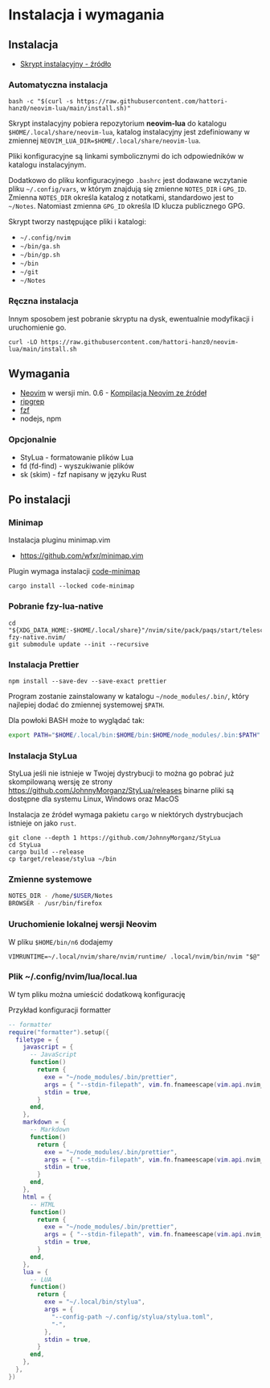 # Instalacja i wymagania

## Instalacja

- [Skrypt instalacyjny - źródło](https://raw.githubusercontent.com/hattori-hanz0/neovim-lua/main/install.sh)

### Automatyczna instalacja

```shell
bash -c "$(curl -s https://raw.githubusercontent.com/hattori-hanz0/neovim-lua/main/install.sh)"
```

Skrypt instalacyjny pobiera repozytorium **neovim-lua** do katalogu `$HOME/.local/share/neovim-lua`,
katalog instalacyjny jest zdefiniowany w zmiennej `NEOVIM_LUA_DIR=$HOME/.local/share/neovim-lua`.

Pliki konfiguracyjne są linkami symbolicznymi do ich odpowiedników w katalogu
instalacyjnym.

Dodatkowo do pliku konfiguracyjnego `.bashrc` jest dodawane wczytanie pliku
`~/.config/vars`, w którym znajdują się zmienne `NOTES_DIR` i `GPG_ID`. Zmienna
`NOTES_DIR` określa katalog z notatkami, standardowo jest to `~/Notes`.
Natomiast zmienna `GPG_ID` określa ID klucza publicznego GPG.

Skrypt tworzy następujące pliki i katalogi:

- `~/.config/nvim`
- `~/bin/ga.sh`
- `~/bin/gp.sh`
- `~/bin`
- `~/git`
- `~/Notes`

### Ręczna instalacja

Innym sposobem jest pobranie skryptu na dysk, ewentualnie modyfikacji i uruchomienie go.

```shell
curl -LO https://raw.githubusercontent.com/hattori-hanz0/neovim-lua/main/install.sh
```

## Wymagania

- [Neovim](https://github.com/neovim/neovim) w wersji min. 0.6 - [Kompilacja Neovim ze źródeł](Kompilacja-ze-źródeł.md)
- [ripgrep](https://github.com/BurntSushi/ripgrep)
- [fzf](https://github.com/junegunn/fzf)
- nodejs, npm

### Opcjonalnie

- StyLua - formatowanie plików Lua
- fd (fd-find) - wyszukiwanie plików
- sk (skim) - fzf napisany w języku Rust

## Po instalacji

### Minimap

Instalacja pluginu minimap.vim

- https://github.com/wfxr/minimap.vim

Plugin wymaga instalacji [code-minimap](https://github.com/wfxr/code-minimap)

```shell
cargo install --locked code-minimap
```

### Pobranie fzy-lua-native

```shell
cd "${XDG_DATA_HOME:-$HOME/.local/share}"/nvim/site/pack/paqs/start/telescope-fzy-native.nvim/
git submodule update --init --recursive
```

### Instalacja Prettier

```shell
npm install --save-dev --save-exact prettier
```

Program zostanie zainstalowany w katalogu `~/node_modules/.bin/`, który
najlepiej dodać do zmiennej systemowej `$PATH`.

Dla powłoki BASH może to wyglądać tak:

```sh
export PATH="$HOME/.local/bin:$HOME/bin:$HOME/node_modules/.bin:$PATH"
```

### Instalacja StyLua

StyLua jeśli nie istnieje w Twojej dystrybucji to można go pobrać już
skompilowaną wersję ze strony https://github.com/JohnnyMorganz/StyLua/releases
binarne pliki są dostępne dla systemu Linux, Windows oraz MacOS

Instalacja ze źródeł wymaga pakietu `cargo` w niektórych dystrybucjach istnieje
on jako `rust`.

```shell
git clone --depth 1 https://github.com/JohnnyMorganz/StyLua
cd StyLua
cargo build --release
cp target/release/stylua ~/bin
```

### Zmienne systemowe

```bash
NOTES_DIR - /home/$USER/Notes
BROWSER - /usr/bin/firefox
```

### Uruchomienie lokalnej wersji Neovim

W pliku `$HOME/bin/n6` dodajemy

```shell
VIMRUNTIME=~/.local/nvim/share/nvim/runtime/ .local/nvim/bin/nvim "$@"
```

### Plik ~/.config/nvim/lua/local.lua

W tym pliku można umieścić dodatkową konfigurację

Przykład konfiguracji formatter

```lua
-- formatter
require("formatter").setup({
  filetype = {
    javascript = {
      -- JavaScript
      function()
        return {
          exe = "~/node_modules/.bin/prettier",
          args = { "--stdin-filepath", vim.fn.fnameescape(vim.api.nvim_buf_get_name(0)), "--single-quote" },
          stdin = true,
        }
      end,
    },
    markdown = {
      -- Markdown
      function()
        return {
          exe = "~/node_modules/.bin/prettier",
          args = { "--stdin-filepath", vim.fn.fnameescape(vim.api.nvim_buf_get_name(0)), "--single-quote" },
          stdin = true,
        }
      end,
    },
    html = {
      -- HTML
      function()
        return {
          exe = "~/node_modules/.bin/prettier",
          args = { "--stdin-filepath", vim.fn.fnameescape(vim.api.nvim_buf_get_name(0)), "--single-quote" },
          stdin = true,
        }
      end,
    },
    lua = {
      -- LUA
      function()
        return {
          exe = "~/.local/bin/stylua",
          args = {
            "--config-path ~/.config/stylua/stylua.toml",
            "-",
          },
          stdin = true,
        }
      end,
    },
  },
})
```
